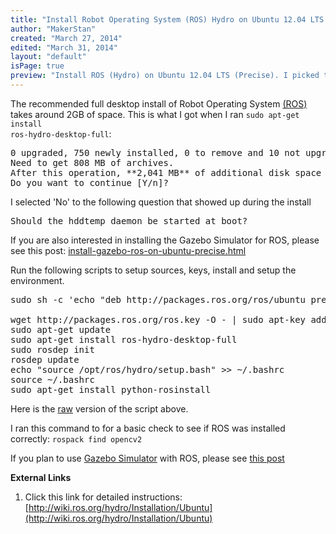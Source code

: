 ```yaml
---
title: "Install Robot Operating System (ROS) Hydro on Ubuntu 12.04 LTS (Precise)"
author: "MakerStan"
created: "March 27, 2014"
edited: "March 31, 2014"
layout: "default"
isPage: true
preview: "Install ROS (Hydro) on Ubuntu 12.04 LTS (Precise). I picked this version of Ubuntu since it has long term support till April, 2017. I picked ROS Hydro since that has the best integration with Gazebo Robot Simulator."
---
```

The recommended full desktop install of Robot Operating System [(ROS)](http://www.ros.org/) takes around 2GB of space. This is what I got when I ran <code>sudo apt-get install ros-hydro-desktop-full</code>:
<pre>
0 upgraded, 750 newly installed, 0 to remove and 10 not upgraded.
Need to get 808 MB of archives.
After this operation, **2,041 MB** of additional disk space will be used.
Do you want to continue [Y/n]? 
</pre>
I selected 'No' to the following question that showed up during the install
<pre>Should the hddtemp daemon be started at boot?</pre>
If you are also interested in installing the Gazebo Simulator for ROS, please see this post: [install-gazebo-ros-on-ubuntu-precise.html](install-gazebo-ros-on-ubuntu-precise.html)

Run the following scripts to setup sources, keys, install and setup the environment.
<pre>
sudo sh -c 'echo "deb http://packages.ros.org/ros/ubuntu precise main" > /etc/apt/sources.list.d/ros-latest.list'

wget http://packages.ros.org/ros.key -O - | sudo apt-key add -
sudo apt-get update
sudo apt-get install ros-hydro-desktop-full
sudo rosdep init
rosdep update
echo "source /opt/ros/hydro/setup.bash" >> ~/.bashrc
source ~/.bashrc
sudo apt-get install python-rosinstall
</pre>
Here is the [raw](https://gist.githubusercontent.com/MakerStan/9862679/raw/install-ros-hydro-on-ubuntu-precise.sh) version of the script above.

I ran this command to for a basic check to see if ROS was installed correctly: <code>rospack find opencv2</code>

If you plan to use [Gazebo Simulator](http://gazebosim.org/) with ROS, please see [this post](install-gazebo-ros-on-ubuntu-precise.html)

**External Links**
1. Click this link for detailed instructions: [http://wiki.ros.org/hydro/Installation/Ubuntu](http://wiki.ros.org/hydro/Installation/Ubuntu)

